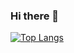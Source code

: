 ### Hi there 👋
[![Top Langs](https://github-readme-stats-git-masterrstaa-rickstaa.vercel.app/api/top-langs/?username=Agares7)](https://github.com/Agares7/github-readme-stats)
<!--
**Agares7/Agares7** is a ✨ _special_ ✨ repository because its `README.md` (this file) appears on your GitHub profile.

Here are some ideas to get you started:

- 🔭 I’m currently working on ...
- 🌱 I’m currently learning ...
- 👯 I’m looking to collaborate on ...
- 🤔 I’m looking for help with ...
- 💬 Ask me about ...
- 📫 How to reach me: ...
- 😄 Pronouns: ...
- ⚡ Fun fact: ...
-->
